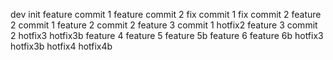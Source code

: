 dev init
feature commit 1
feature commit 2
fix commit 1
fix commit 2
feature 2 commit 1
feature 2 commit 2
feature 3 commit 1
hotfix2
feature 3 commit 2
hotfix3
hotfix3b
feature 4
feature 5
feature 5b
feature 6
feature 6b
hotfix3
hotfix3b
hotfix4
hotfix4b

